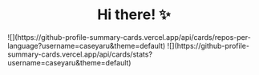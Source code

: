 <h1 align="center">Hi there! ✨</h1>


<div margin="auto">![](https://github-profile-summary-cards.vercel.app/api/cards/repos-per-language?username=caseyaru&theme=default) ![](https://github-profile-summary-cards.vercel.app/api/cards/stats?username=caseyaru&theme=default)</div>

<!--
**caseyaru/caseyaru** is a ✨ _special_ ✨ repository because its `README.md` (this file) appears on your GitHub profile.

Here are some ideas to get you started:

- 🔭 I’m currently working on ...
- 🌱 I’m currently learning ...
- 👯 I’m looking to collaborate on ...
- 🤔 I’m looking for help with ...
- 💬 Ask me about ...
- 📫 How to reach me: ...
- 😄 Pronouns: ...
- ⚡ Fun fact: ...
-->
